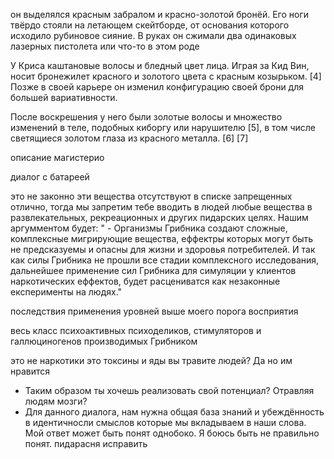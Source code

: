 
он выделялся красным забралом и красно-золотой бронёй. Его ноги твёрдо стояли на летающем скейтборде, от основания которого исходило рубиновое сияние. В руках он сжимали два одинаковых лазерных пистолета или что-то в этом роде

У Криса каштановые волосы и бледный цвет лица. Играя за Кид Вин, носит бронежилет красного и золотого цвета с красным козырьком. [4] Позже в своей карьере он изменил конфигурацию своей брони для большей вариативности.

После воскрешения у него были золотые волосы и множество изменений в теле, подобных киборгу или нарушителю [5], в том числе светящиеся золотом глаза из красного металла. [6] [7]

описание магистерио

диалог с батареей

это не законно 
эти вещества отсутствуют в списке запрещенных
отлично, тогда мы запретим тебе вводить в людей любые вещества в развлекательных, рекреационных и других пидарских целях. Нашим аргумментом будет: " - Организмы Грибника создают сложные, комплексные мигрирующие вещества, еффектры которых могут быть не предсказуемы и опасны для жизни и здоровья потребителей. И так как силы Грибника не прошли все стадии комплексного исследования, дальнейшее применение сил Грибника для симуляции у клиентов наркотических еффектов, будет расцениватся как незаконные експерименты на людях."

последствия применения уровней выше моего порога восприятия

 весь класс психоактивных психоделиков, стимуляторов и галлюциногенов производимых Грибником

это не наркотики это токсины и яды
вы травите людей? 
Да но им нравится

- Таким образом ты хочешь реализовать свой потенциал? Отравляя людям мозги?
- Для данного диалога, нам нужна общая база знаний и убеждённость в идентичносли смыслов которые мы вкладываем в наши слова. Мой ответ может быть понят однобоко. Я боюсь быть не правильно понят. пидарасня исправить
